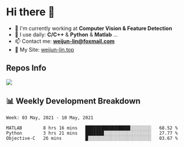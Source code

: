 # Hi there 👋

<!--
**Weijun-Lin/Weijun-Lin** is a ✨ _special_ ✨ repository because its `README.md` (this file) appears on your GitHub profile.

Here are some ideas to get you started:

- 🔭 I’m currently working on ...
- 🌱 I’m currently learning ...
- 👯 I’m looking to collaborate on ...
- 🤔 I’m looking for help with ...
- 💬 Ask me about ...
- 📫 How to reach me: ...
- 😄 Pronouns: ...
- ⚡ Fun fact: ...
-->

- 🏢 I'm currently working at **Computer Vision & Feature Detection**
- 🚀 I use daily: **C/C++** & **Python** & **Matlab** ...
- 📫 Contact me: **weijun-lin@foxmail.com**
- 🔗 My Site: [weijun-lin.top](weijun-lin.top)

  

## Repos Info
![](https://github-readme-stats.vercel.app/api?username=Weijun-Lin&theme=cobalt)

## 📊 Weekly Development Breakdown

<!--START_SECTION:waka-->
```text
Week: 03 May, 2021 - 10 May, 2021

MATLAB        8 hrs 16 mins   █████████████████░░░░░░░░   68.52 % 
Python        3 hrs 21 mins   ███████░░░░░░░░░░░░░░░░░░   27.77 % 
Objective-C   26 mins         █░░░░░░░░░░░░░░░░░░░░░░░░   03.67 % 
```
<!--END_SECTION:waka-->
